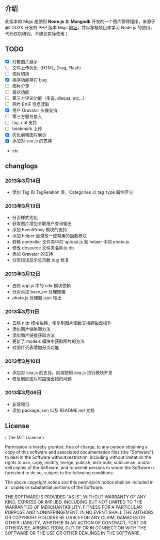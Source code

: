 ## 介绍

此版本的 Migs 是使用 **Node.js** 和 **Mongodb** 开发的一个图片管理程序，来源于 @LOO2K 开发的 PHP 版本 Migs [地址](http://loo2k.com/blog/sae-migs/)，并以移植项目来学习 Node.js 的使用，代码仅供研究，不建议实际使用；

## TODO

- [x] 灯箱图片展示
- [ ] 文件上传优化（HTML, Drag, Flash）
- [ ] 图片切换
- [x] 排序功能存在 bug
- [ ] 图片分享
- [ ] 喜欢功能
- [ ] 第三方评论功能（多说, disqus, etc...）
- [ ] 图片 EXIF 信息读取
- [x] 用户 Gravatar 头像支持
- [ ] 第三方服务接入
- [ ] tag, cat 支持
- [ ] bookmark 上传
- [x] 优化前端图片展示
- [x] 添加对 sea.js 的支持
- etc

## changlogs

### 2013年3月14日

 - 添加 Tag 和 TagRelation 表，Categories 以 tag_type 属性区分

### 2013年3月13日

 - 分页样式优化
 - 获取图片增加关联用户查询输出
 - 添加 EventProxy 模块的支持
 - 添加 helper 目录放一些常用的函数模块
 - 转移 controller 文件夹中的 upload.js 到 helper 中的 photo.js
 - 修改 dbsource 文件夹名称为 db
 - 添加 Gravatar 的支持
 - 分页错误显示总页数 bug 修复

### 2013年3月12日

 - 去除 app.js 中的 ndir 模块依赖
 - 分页添加 base_url 处理链接
 - photo.js 处理器 json 输出

### 2013年3月11日

 - 去除 nidr 模块依赖，使复制图片函数支持跨磁盘操作
 - 添加图片缩略图方法
 - 添加图片链接获取方法
 - 更新了 models 模块中获取图片的方法
 - 对图片列表增加分页功能

### 2013年3月10日

 - 添加对 sea.js 的支持，前端使用 sea.js 进行模块开发
 - 修复删除图片时路径出错的问题

### 2013年3月06日

 - 新建项目
 - 添加 package.json 以及 README.md 文档

## License

( The MIT License )

Permission is hereby granted, free of charge, to any person obtaining
a copy of this software and associated documentation files (the
"Software"), to deal in the Software without restriction, including
without limitation the rights to use, copy, modify, merge, publish,
distribute, sublicense, and/or sell copies of the Software, and to
permit persons to whom the Software is furnished to do so, subject to
the following conditions:

The above copyright notice and this permission notice shall be
included in all copies or substantial portions of the Software.

THE SOFTWARE IS PROVIDED "AS IS", WITHOUT WARRANTY OF ANY KIND,
EXPRESS OR IMPLIED, INCLUDING BUT NOT LIMITED TO THE WARRANTIES OF
MERCHANTABILITY, FITNESS FOR A PARTICULAR PURPOSE AND
NONINFRINGEMENT. IN NO EVENT SHALL THE AUTHORS OR COPYRIGHT HOLDERS BE
LIABLE FOR ANY CLAIM, DAMAGES OR OTHER LIABILITY, WHETHER IN AN ACTION
OF CONTRACT, TORT OR OTHERWISE, ARISING FROM, OUT OF OR IN CONNECTION
WITH THE SOFTWARE OR THE USE OR OTHER DEALINGS IN THE SOFTWARE.